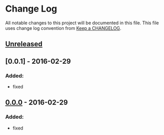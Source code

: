 # Change Log
All notable changes to this project will be documented in this file.
This file uses change log convention from [Keep a CHANGELOG](http://keepachangelog.com).


## [Unreleased][unreleased]

## [0.0.1] - 2016-02-29

### Added:
- fixed

## [0.0.0] - 2016-02-29

### Added:
- fixed

[unreleased]: https://github.com/hadenlabs/ansible-role-memcached/compare/0.0.1...HEAD
[0.0.0]: https://github.com/hadenlabs/ansible-role-memcached/compare/0.0.0...0.0.1

[CHANGELOG.md]: CHANGELOG.md
[CONTRIBUTING.md]: CONTRIBUTING.md
[LICENCE.md]: LICENCE.md
[README.md]: README.md
